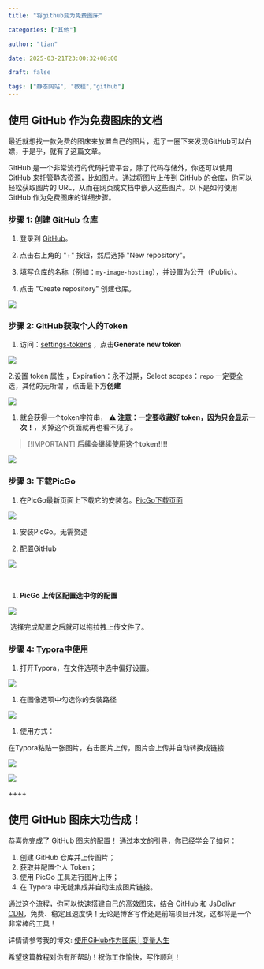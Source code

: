 ```yaml
---
title: "将github变为免费图床"

categories: ["其他"]

author: "tian"

date: 2025-03-21T23:00:32+08:00

draft: false

tags: ["静态网站", "教程","github"]
---
```



## 使用 GitHub 作为免费图床的文档

最近就想找一款免费的图床来放置自己的图片，逛了一圈下来发现GitHub可以白嫖，于是乎，就有了这篇文章。

GitHub 是一个非常流行的代码托管平台，除了代码存储外，你还可以使用 GitHub 来托管静态资源，比如图片。通过将图片上传到 GitHub 的仓库，你可以轻松获取图片的 URL，从而在网页或文档中嵌入这些图片。以下是如何使用 GitHub 作为免费图床的详细步骤。

### 步骤 1: 创建 GitHub 仓库

1.  登录到 [GitHub](https://github.com/)。  
    
2.  点击右上角的 "+" 按钮，然后选择 "New repository"。  
    
3.  填写仓库的名称（例如：`my-image-hosting`），并设置为公开（Public）。  
    
4.  点击 "Create repository" 创建仓库。  
    

![](https://pic3.zhimg.com/v2-cdd72cbacf64cf512b0426eb2362d3e6_1440w.jpg)

  

  

### 步骤 2: GitHub获取个人的Token

1.  访问：[settings-tokens](https://github.com/settings/tokens) ，点击**Generate new token**

![](https://picx.zhimg.com/v2-2148c04aa5bc07ccea01b2273ba65033_1440w.jpg)

  

2.设置 token 属性 ，Expiration：永不过期，Select scopes：`repo` 一定要全选，其他的无所谓 ，点击最下方**创建**

![](https://pica.zhimg.com/v2-ef2f47f1c64e0b095e040cf103ea8b62_1440w.jpg)

  

1.  就会获得一个token字符串， **⚠️ 注意：一定要收藏好 token，因为只会显示一次！**，关掉这个页面就再也看不见了。

> \[!IMPORTANT\] **后续会继续使用这个token!!!!**

![](https://pica.zhimg.com/v2-7efb7778246d4e3964471f46c290f790_1440w.jpg)

  

### 步骤 3: 下载PicGo

1.  在PicGo最新页面上下载它的安装包。[PicGo下载页面](https://github.com/Molunerfinn/PicGo/releases)

![](https://picx.zhimg.com/v2-4e1070ec6988ea104dd9f339af322d4b_1440w.jpg)

  

1.  安装PicGo。无需赘述  
    
2.  配置GitHub  
    

![](https://picx.zhimg.com/v2-86772b08f48e060e991b724d7d11b677_1440w.jpg)

  

​

1.  **PicGo 上传区配置选中你的配置**

![](https://pic4.zhimg.com/v2-01a76c0126a75365b9bdc2e2163edda7_1440w.jpg)

  

​ 选择完成配置之后就可以拖拉拽上传文件了。

### 步骤 4: [Typora](https://zhida.zhihu.com/search?content_id=253465306&content_type=Article&match_order=1&q=Typora&zhida_source=entity)中使用

1.  打开Typora，在文件选项中选中偏好设置。

![](https://pic3.zhimg.com/v2-b7c8c84a3f9046e6003ca2ca01e08540_1440w.jpg)

  

1.  在图像选项中勾选你的安装路径

![](https://pic1.zhimg.com/v2-e02db3882608ab8f82118451e106e274_1440w.jpg)

  

1.  使用方式：

在Typora粘贴一张图片，右击图片上传，图片会上传并自动转换成链接

![](https://pic2.zhimg.com/v2-6f295dec8235a51c6a81f011cd13415f_1440w.jpg)

  

![](https://pic3.zhimg.com/v2-f2fc8324cb9273d133583f40fa70d9e8_1440w.jpg)

  

++++

## 使用 GitHub 图床大功告成！

恭喜你完成了 GitHub 图床的配置！ 通过本文的引导，你已经学会了如何：

1.  创建 GitHub 仓库并上传图片；
2.  获取并配置个人 Token；
3.  使用 PicGo 工具进行图片上传；
4.  在 Typora 中无缝集成并自动生成图片链接。

通过这个流程，你可以快速搭建自己的高效图床，结合 GitHub 和 [JsDelivr CDN](https://zhida.zhihu.com/search?content_id=253465306&content_type=Article&match_order=1&q=JsDelivr+CDN&zhida_source=entity)，免费、稳定且速度快！无论是博客写作还是前端项目开发，这都将是一个非常棒的工具！

详情请参考我的博文: [使用GiHub作为图床 | 变量人生](https://bianliangrensheng.cn/blog/use-github-trusteeship-images#%E6%AD%A5%E9%AA%A4-1-%E5%88%9B%E5%BB%BA-github-%E4%BB%93%E5%BA%93)

希望这篇教程对你有所帮助！祝你工作愉快，写作顺利！